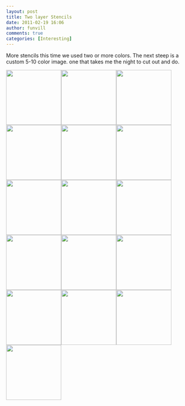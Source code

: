 ```yaml
---
layout: post
title: Two layer Stencils 
date: 2011-02-19 16:06
author: funvill
comments: true
categories: [Interesting]
---
```

More stencils this time we used two or more colors. The next steep is a custom 5-10 color image. one that takes me the night to cut out and do.

<a href="http://www.abluestar.com/blog/wp-content/uploads/2011/02/DSC_0158.jpg"><img class="alignnone size-thumbnail wp-image-1312" title="DSC_0158" src="http://www.abluestar.com/blog/wp-content/uploads/2011/02/DSC_0158-150x150.jpg" alt="" width="150" height="150" /></a><a href="http://www.abluestar.com/blog/wp-content/uploads/2011/02/DSC_0177.jpg"><img class="alignnone size-thumbnail wp-image-1331" title="DSC_0177" src="http://www.abluestar.com/blog/wp-content/uploads/2011/02/DSC_0177-150x150.jpg" alt="" width="150" height="150" /></a><a href="http://www.abluestar.com/blog/wp-content/uploads/2011/02/DSC_0176.jpg"><img class="alignnone size-thumbnail wp-image-1330" title="DSC_0176" src="http://www.abluestar.com/blog/wp-content/uploads/2011/02/DSC_0176-150x150.jpg" alt="" width="150" height="150" /></a><a href="http://www.abluestar.com/blog/wp-content/uploads/2011/02/DSC_0175.jpg"><img class="alignnone size-thumbnail wp-image-1329" title="DSC_0175" src="http://www.abluestar.com/blog/wp-content/uploads/2011/02/DSC_0175-150x150.jpg" alt="" width="150" height="150" /></a><a href="http://www.abluestar.com/blog/wp-content/uploads/2011/02/DSC_0174.jpg"><img class="alignnone size-thumbnail wp-image-1328" title="DSC_0174" src="http://www.abluestar.com/blog/wp-content/uploads/2011/02/DSC_0174-150x150.jpg" alt="" width="150" height="150" /></a><a href="http://www.abluestar.com/blog/wp-content/uploads/2011/02/DSC_0173.jpg"><img class="alignnone size-thumbnail wp-image-1327" title="DSC_0173" src="http://www.abluestar.com/blog/wp-content/uploads/2011/02/DSC_0173-150x150.jpg" alt="" width="150" height="150" /></a><a href="http://www.abluestar.com/blog/wp-content/uploads/2011/02/DSC_0172.jpg"><img class="alignnone size-thumbnail wp-image-1326" title="DSC_0172" src="http://www.abluestar.com/blog/wp-content/uploads/2011/02/DSC_0172-150x150.jpg" alt="" width="150" height="150" /></a><a href="http://www.abluestar.com/blog/wp-content/uploads/2011/02/DSC_0171.jpg"><img class="alignnone size-thumbnail wp-image-1325" title="DSC_0171" src="http://www.abluestar.com/blog/wp-content/uploads/2011/02/DSC_0171-150x150.jpg" alt="" width="150" height="150" /></a><a href="http://www.abluestar.com/blog/wp-content/uploads/2011/02/DSC_0170.jpg"><img class="alignnone size-thumbnail wp-image-1324" title="DSC_0170" src="http://www.abluestar.com/blog/wp-content/uploads/2011/02/DSC_0170-150x150.jpg" alt="" width="150" height="150" /></a><a href="http://www.abluestar.com/blog/wp-content/uploads/2011/02/DSC_0168.jpg"><img class="alignnone size-thumbnail wp-image-1322" title="DSC_0168" src="http://www.abluestar.com/blog/wp-content/uploads/2011/02/DSC_0168-150x150.jpg" alt="" width="150" height="150" /></a><a href="http://www.abluestar.com/blog/wp-content/uploads/2011/02/DSC_0166.jpg"><img class="alignnone size-thumbnail wp-image-1320" title="DSC_0166" src="http://www.abluestar.com/blog/wp-content/uploads/2011/02/DSC_0166-150x150.jpg" alt="" width="150" height="150" /></a><a href="http://www.abluestar.com/blog/wp-content/uploads/2011/02/DSC_0163.jpg"><img class="alignnone size-thumbnail wp-image-1317" title="DSC_0163" src="http://www.abluestar.com/blog/wp-content/uploads/2011/02/DSC_0163-150x150.jpg" alt="" width="150" height="150" /></a><a href="http://www.abluestar.com/blog/wp-content/uploads/2011/02/DSC_0162.jpg"><img class="alignnone size-thumbnail wp-image-1316" title="DSC_0162" src="http://www.abluestar.com/blog/wp-content/uploads/2011/02/DSC_0162-150x150.jpg" alt="" width="150" height="150" /></a><a href="http://www.abluestar.com/blog/wp-content/uploads/2011/02/DSC_0161.jpg"><img class="alignnone size-thumbnail wp-image-1315" title="DSC_0161" src="http://www.abluestar.com/blog/wp-content/uploads/2011/02/DSC_0161-150x150.jpg" alt="" width="150" height="150" /></a><a href="http://www.abluestar.com/blog/wp-content/uploads/2011/02/DSC_0160.jpg"><img class="alignnone size-thumbnail wp-image-1314" title="DSC_0160" src="http://www.abluestar.com/blog/wp-content/uploads/2011/02/DSC_0160-150x150.jpg" alt="" width="150" height="150" /></a><a href="http://www.abluestar.com/blog/wp-content/uploads/2011/02/DSC_0158.jpg"><img class="alignnone size-thumbnail wp-image-1312" title="DSC_0158" src="http://www.abluestar.com/blog/wp-content/uploads/2011/02/DSC_0158-150x150.jpg" alt="" width="150" height="150" /></a>
